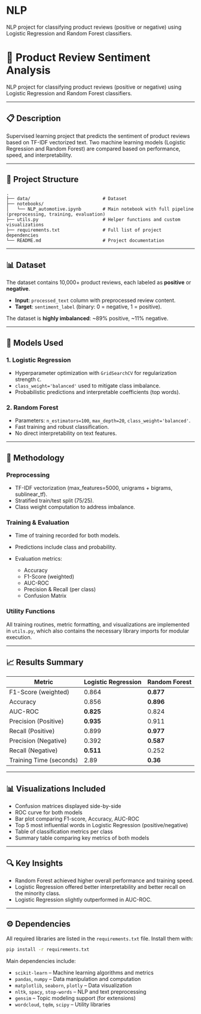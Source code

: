 # NLP
NLP project for classifying product reviews (positive or negative) using Logistic Regression and Random Forest classifiers.
# 🚗 Product Review Sentiment Analysis

NLP project for classifying product reviews (positive or negative) using Logistic Regression and Random Forest classifiers.

---

## 📋 Description

Supervised learning project that predicts the sentiment of product reviews based on TF-IDF vectorized text. Two machine learning models (Logistic Regression and Random Forest) are compared based on performance, speed, and interpretability.

---

## 📁 Project Structure

```
.
├── data/                           # Dataset
├── notebooks/
│   └── NLP_automotive.ipynb        # Main notebook with full pipeline (preprocessing, training, evaluation)
├── utils.py                        # Helper functions and custom visualizations
├── requirements.txt                # Full list of project dependencies
└── README.md                       # Project documentation
```

---

## 📊 Dataset

The dataset contains 10,000+ product reviews, each labeled as **positive** or **negative**.

* **Input**: `processed_text` column with preprocessed review content.
* **Target**: `sentiment_label` (binary: 0 = negative, 1 = positive).

The dataset is **highly imbalanced**: \~89% positive, \~11% negative.

---

## 🧠 Models Used

### 1. Logistic Regression

* Hyperparameter optimization with `GridSearchCV` for regularization strength `C`.
* `class_weight='balanced'` used to mitigate class imbalance.
* Probabilistic predictions and interpretable coefficients (top words).

### 2. Random Forest

* Parameters: `n_estimators=100`, `max_depth=20`, `class_weight='balanced'`.
* Fast training and robust classification.
* No direct interpretability on text features.

---

## 🔬 Methodology

### Preprocessing

* TF-IDF vectorization (max\_features=5000, unigrams + bigrams, sublinear\_tf).
* Stratified train/test split (75/25).
* Class weight computation to address imbalance.

### Training & Evaluation

* Time of training recorded for both models.
* Predictions include class and probability.
* Evaluation metrics:

  * Accuracy
  * F1-Score (weighted)
  * AUC-ROC
  * Precision & Recall (per class)
  * Confusion Matrix

### Utility Functions

All training routines, metric formatting, and visualizations are implemented in `utils.py`, which also contains the necessary library imports for modular execution.

---

## 📈 Results Summary

| Metric                  | Logistic Regression | Random Forest |
| ----------------------- | ------------------- | ------------- |
| F1-Score (weighted)     | 0.864               | **0.877**     |
| Accuracy                | 0.856               | **0.896**     |
| AUC-ROC                 | **0.825**           | 0.824         |
| Precision (Positive)    | **0.935**           | 0.911         |
| Recall (Positive)       | 0.899               | **0.977**     |
| Precision (Negative)    | 0.392               | **0.587**     |
| Recall (Negative)       | **0.511**           | 0.252         |
| Training Time (seconds) | 2.89                | **0.36**      |

---

## 📊 Visualizations Included

* Confusion matrices displayed side-by-side
* ROC curve for both models
* Bar plot comparing F1-score, Accuracy, AUC-ROC
* Top 5 most influential words in Logistic Regression (positive/negative)
* Table of classification metrics per class
* Summary table comparing key metrics of both models

---

## 🔍 Key Insights

* Random Forest achieved higher overall performance and training speed.
* Logistic Regression offered better interpretability and better recall on the minority class.
* Logistic Regression slightly outperformed in AUC-ROC.

---

## ⚙️ Dependencies

All required libraries are listed in the `requirements.txt` file. Install them with:

```bash
pip install -r requirements.txt
```

Main dependencies include:

* `scikit-learn` – Machine learning algorithms and metrics
* `pandas`, `numpy` – Data manipulation and computation
* `matplotlib`, `seaborn`, `plotly` – Data visualization
* `nltk`, `spacy`, `stop-words` – NLP and text preprocessing
* `gensim` – Topic modeling support (for extensions)
* `wordcloud`, `tqdm`, `scipy` – Utility libraries


